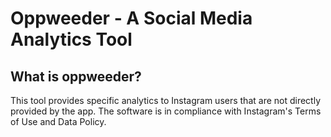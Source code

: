 # Oppweeder - A Social Media Analytics Tool

## What is oppweeder?
This tool provides specific analytics to Instagram users that are not directly provided by the app. 
The software is in compliance with Instagram's Terms of Use and Data Policy.
